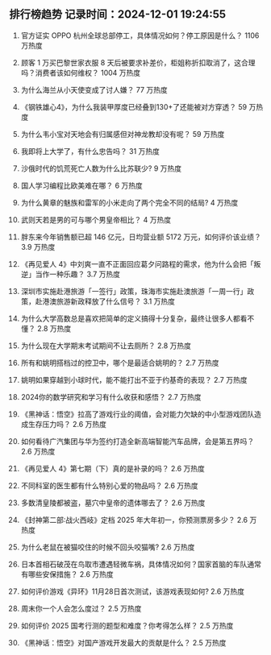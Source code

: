 
## 排行榜趋势 记录时间：2024-12-01 19:24:55
  
  1. 官方证实 OPPO 杭州全球总部停工，具体情况如何？停工原因是什么？ 1106 万热度
    
  2. 顾客 1 万买巴黎世家衣服 8 天后被要求补差价，柜姐称折扣取消了，这合理吗？消费者该如何维权？ 1004 万热度
    
  3. 为什么海兰从小天使变成了讨人嫌？ 77 万热度
    
  4. 《钢铁雄心4》，为什么我装甲厚度已经叠到130+了还能被对方穿透？ 59 万热度
    
  5. 为什么韦小宝对天地会有归属感但对神龙教却没有呢？ 59 万热度
    
  6. 我即将上大学了，有什么忠告吗？ 31 万热度
    
  7. 沙俄时代的饥荒死亡人数为什么比苏联少? 9 万热度
    
  8. 国人学习编程比欧美难在哪？ 6 万热度
    
  9. 为什么黄章的魅族和雷军的小米走向了两个完全不同的结局? 4 万热度
    
  10. 武则天若是男的可与哪个男皇帝相比？ 4 万热度
    
  11. 胖东来今年销售额已超 146 亿元，日均营业额 5172 万元，如何评价该业绩？ 3.9 万热度
    
  12. 《再见爱人 4》中刘爽一直不正面回应葛夕问路程的需求，他为什么会把「叛逆」当作一种乐趣？ 3.7 万热度
    
  13. 深圳市实施赴港旅游「一签行」政策，珠海市实施赴澳旅游「一周一行」政策，赴港澳旅游新政释放了什么信号？ 3.1 万热度
    
  14. 为什么大学高数总是喜欢把简单的定义搞得十分复杂，最终让很多人都看不懂？ 2.8 万热度
    
  15. 为什么现在大学期末考试期间不让去厕所？ 2.8 万热度
    
  16. 所有和姚明搭档过的控卫中，哪个是最适合姚明的？ 2.7 万热度
    
  17. 姚明如果穿越到小球时代，能不能打出不亚于约基奇的表现？ 2.7 万热度
    
  18. 2024你的数学研究和学习有什么收获和感悟？ 2.7 万热度
    
  19. 《黑神话：悟空》拉高了游戏行业的阈值，会对能力欠缺的中小型游戏团队造成生存压力吗？ 2.6 万热度
    
  20. 如何看待广汽集团与华为签约打造全新高端智能汽车品牌，会是第五界吗？ 2.6 万热度
    
  21. 《再见爱人 4》第七期（下）真的是补录的吗？ 2.6 万热度
    
  22. 不同科室的医生都有什么特别心爱的物品吗？ 2.6 万热度
    
  23. 多数清皇陵都被盗，墓穴中皇帝的遗体哪去了？ 2.6 万热度
    
  24. 《封神第二部∶战火西岐》定档 2025 年大年初一，你预测票房多少？ 2.6 万热度
    
  25. 为什么老鼠在被猫咬住的时候不回头咬猫嘴? 2.6 万热度
    
  26. 日本首相石破茂在鸟取市遭遇轻微车祸，具体情况如何？国家首脑的车队通常有哪些安保措施？ 2.6 万热度
    
  27. 如何评价游戏《异环》11月28日首次测试，该游戏表现如何? 2.6 万热度
    
  28. 周末你一个人会怎么度过？ 2.5 万热度
    
  29. 如何评价 2025 国考行测的题型和难度？你考得怎么样？ 2.5 万热度
    
  30. 《黑神话：悟空》对国产游戏开发最大的贡献是什么？ 2.5 万热度
    